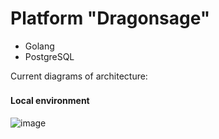 # Platform "Dragonsage"

- Golang
- PostgreSQL

Current diagrams of architecture:
#### Local environment　　　
![image](https://github.com/mxrcury/dragonsage/assets/90138904/d02a281a-e158-4ec3-92f2-6504c0d95e61)
